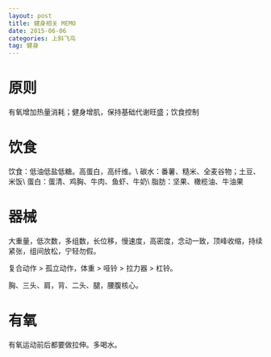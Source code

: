 ```yaml
---
layout: post
title: 健身相关 MEMO
date: 2015-06-06
categories: 上斜飞鸟
tag: 健身
---
```


# 原则

有氧增加热量消耗；健身增肌，保持基础代谢旺盛；饮食控制

# 饮食

饮食：低油低盐低糖。高蛋白，高纤维。\\
碳水：番薯、糙米、全麦谷物；土豆、米饭\\
蛋白：蛋清、鸡胸、牛肉、鱼虾、牛奶\\
脂肪：坚果、橄榄油、牛油果

# 器械

大重量，低次数，多组数，长位移，慢速度，高密度，念动一致，顶峰收缩，持续紧张，组间放松，宁轻勿假。

复合动作 > 孤立动作，体重 > 哑铃 > 拉力器 > 杠铃。

胸、三头、肩，背、二头、腿，腰腹核心。

# 有氧

有氧运动前后都要做拉伸。多喝水。
